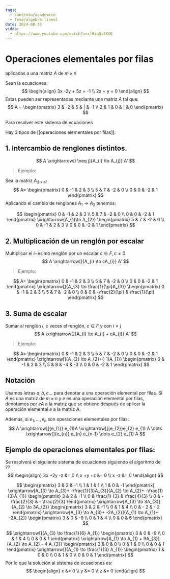 ```yaml
---
tags:
  - contexto/academico
  - tema/algebra-lineal
date: 2024-08-30
video:
  - https://www.youtube.com/watch?v=xf0iqNi3XVQ
---
```

# Operaciones elementales por filas 
aplicadas a una matriz $A$ de $m \times n$

Sean la ecuaciones:
$$
\begin{align}
3x -2y + 5z = -1 \\
2x + y = 0
\end{align}
$$
Estas pueden ser representadas mediante una matriz $A$ tal que:
$$
A = \begin{pmatrix}
3 & -2 & 5 & | & -1 \\
2 & 1 & 0 & | & 0
\end{pmatrix}
$$

Para resolver este sistema de ecuaciones


Hay 3 tipos de [[operaciones elementales por filas]]:


## 1. Intercambio de renglones distintos. 
$$
A \xrightarrow[i \neq j]{A_{i} \to A_{j}} A'
$$

> Ejemplo:

Sea la matriz $A_{3 \times 4}$:
$$
A= \begin{pmatrix}
0 & -1 & 2 & 3  \\
5 & 7 & -2 & 0  \\
0 & 0 & -2 & 1
\end{pmatrix}
$$
Aplicando el cambio de renglones $A_{1} \to A_{2}$ tenemos:

$$
\begin{pmatrix}
0 & -1 & 2 & 3  \\
5 & 7 & -2 & 0  \\
0 & 0 & -2 & 1
\end{pmatrix} 
\xrightarrow{A_{1}\to A_{2}} 
\begin{pmatrix}
5 & 7 & -2 & 0  \\
0 & -1 & 2 & 3  \\
0 & 0 & -2 & 1
\end{pmatrix}
$$


## 2. Multiplicación de un renglón por escalar

Multiplicar el $i-$ésimo renglón por un escalar $c \in F, c \neq 0$
$$
A \xrightarrow[]{A_{i} \to cA_{i}} A'
$$

> Ejemplo:

$$
A= \begin{pmatrix}
0 & -1 & 2 & 3  \\
5 & 7 & -2 & 0  \\
0 & 0 & -2 & 1
\end{pmatrix}
\xrightarrow[]{A_{3} \to \frac{1}{\pi}A_{3}}
\begin{pmatrix}
0 & -1 & 2 & 3  \\
5 & 7 & -2 & 0  \\
0 & 0 & -\frac{2}{\pi} & \frac{1}{\pi}
\end{pmatrix}
$$

## 3. Suma de escalar

Sumar al renglón $i$, $c$ veces el renglón, $c \in F$ y con $i \neq j$
$$
A \xrightarrow[]{A_{i} \to A_{i} + cA_{j}} A'
$$

> Ejemplo:

$$
A= \begin{pmatrix}
0 & -1 & 2 & 3  \\
5 & 7 & -2 & 0  \\
0 & 0 & -2 & 1
\end{pmatrix}
\xrightarrow[]{A_{2} \to A_{2}+(-1)A_{1}}
\begin{pmatrix}
0 & -1 & 2 & 3  \\
5 & 8 & -4 & -3  \\
0 & 0 & -2 & 1
\end{pmatrix}
$$


## Notación

Usamos letras $a,b,c \dots$ para denotar a una operación elemental por filas.
Si $A$ es una matriz de $m \times n$ y $e$ es una operación elemental por filas, denotamos por $eA$ a la matriz que se obtiene después de aplicar la operación elemental $e$ a la matriz $A$.

Además, si $e_{1}, \dots,e_{n}$ son operaciones elementales por filas:
$$
A \xrightarrow[]{e_{1}} e_{1}A \xrightarrow[]{e_{2}}e_{2} e_{1} A \dots \xrightarrow[]{e_{n}} e_{n} e_{n-1} \dots e_{2} e_{1} A
$$

## Ejemplo de operaciones elementales por filas:

Se resolverá el siguiente sistema de ecuaciones siguiendo el algoritmo de ?? 
$$
\begin{align}
3x +2y -z &= 0 \\
x +y +z &= 0 \\
x -z &= 0
\end{align}
$$

$$
\begin{pmatrix}
3 & 2 & -1 \\
1 & 1 & 1 \\
1 & 0 & -1
\end{pmatrix}
\xrightarrow[A_{3} \to A_{3}+ -\frac{1}{3}A_{3}]{A_{2} \to A_{2}+ -\frac{1}{3}A_{1}}
\begin{pmatrix}
3 & 2 & -1 \\
0 & \frac{1} {3} & \frac{4}{3} \\
0 & - \frac{2}{3} & - \frac{2}{3}
\end{pmatrix}
\xrightarrow[A_{3} \to 3A_{3}]{A_{2} \to 3A_{2}}
\begin{pmatrix}
3 & 2 & -1 \\
0 & 1 & 4 \\
0 & - 2 & - 2
\end{pmatrix}
\xrightarrow[A_{3} \to A_{3}+ -2A_{2}]{A_{1} \to A_{1}+ -2A_{2}}
\begin{pmatrix}
3 & 0 & -9 \\
0 & 1 & 4 \\
0 & 0 & 6
\end{pmatrix}
$$

$$
\xrightarrow[]{A_{3} \to \frac{1}{6} A_{1}}
\begin{pmatrix}
3 & 0 & -9 \\
0 & 1 & 4 \\
0 & 0 & 1
\end{pmatrix}
\xrightarrow[A_{1} \to A_{1} + 9A_{3}]{A_{2} \to A_{2} - 4 A_{3}}
\begin{pmatrix}
3 & 0 & 0 \\
0 & 1 & 0 \\
0 & 0 & 1
\end{pmatrix}
\xrightarrow[]{A_{1} \to \frac{1}{3} A_{1}}
\begin{pmatrix}
1 & 0 & 0 \\
0 & 1 & 0 \\
0 & 0 & 1
\end{pmatrix}
$$
Por lo que la solución al sistema de ecuaciones es:
$$
\begin{align}
x &= 0 \\
y &= 0 \\
z &= 0
\end{align}
$$

